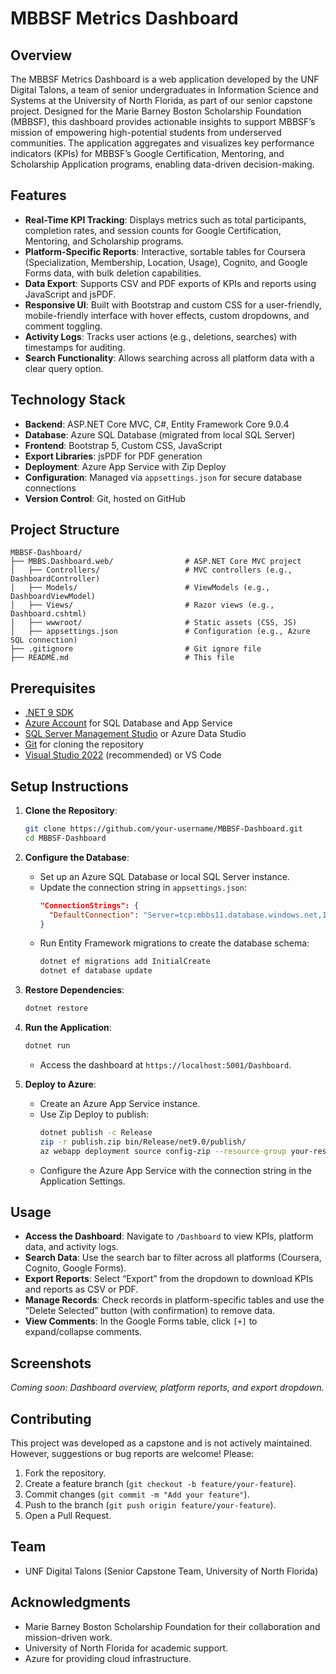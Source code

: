 # MBBSF Metrics Dashboard

## Overview
The MBBSF Metrics Dashboard is a web application developed by the UNF Digital Talons, a team of senior undergraduates in Information Science and Systems at the University of North Florida, as part of our senior capstone project. Designed for the Marie Barney Boston Scholarship Foundation (MBBSF), this dashboard provides actionable insights to support MBBSF’s mission of empowering high-potential students from underserved communities. The application aggregates and visualizes key performance indicators (KPIs) for MBBSF’s Google Certification, Mentoring, and Scholarship Application programs, enabling data-driven decision-making.

## Features
- **Real-Time KPI Tracking**: Displays metrics such as total participants, completion rates, and session counts for Google Certification, Mentoring, and Scholarship programs.
- **Platform-Specific Reports**: Interactive, sortable tables for Coursera (Specialization, Membership, Location, Usage), Cognito, and Google Forms data, with bulk deletion capabilities.
- **Data Export**: Supports CSV and PDF exports of KPIs and reports using JavaScript and jsPDF.
- **Responsive UI**: Built with Bootstrap and custom CSS for a user-friendly, mobile-friendly interface with hover effects, custom dropdowns, and comment toggling.
- **Activity Logs**: Tracks user actions (e.g., deletions, searches) with timestamps for auditing.
- **Search Functionality**: Allows searching across all platform data with a clear query option.

## Technology Stack
- **Backend**: ASP.NET Core MVC, C#, Entity Framework Core 9.0.4
- **Database**: Azure SQL Database (migrated from local SQL Server)
- **Frontend**: Bootstrap 5, Custom CSS, JavaScript
- **Export Libraries**: jsPDF for PDF generation
- **Deployment**: Azure App Service with Zip Deploy
- **Configuration**: Managed via `appsettings.json` for secure database connections
- **Version Control**: Git, hosted on GitHub

## Project Structure
```
MBBSF-Dashboard/
├── MBBS.Dashboard.web/                # ASP.NET Core MVC project
│   ├── Controllers/                   # MVC controllers (e.g., DashboardController)
│   ├── Models/                        # ViewModels (e.g., DashboardViewModel)
│   ├── Views/                         # Razor views (e.g., Dashboard.cshtml)
│   ├── wwwroot/                       # Static assets (CSS, JS)
│   ├── appsettings.json               # Configuration (e.g., Azure SQL connection)
├── .gitignore                         # Git ignore file
├── README.md                          # This file
```

## Prerequisites
- [.NET 9 SDK](https://dotnet.microsoft.com/download/dotnet/9.0)
- [Azure Account](https://azure.microsoft.com/) for SQL Database and App Service
- [SQL Server Management Studio](https://docs.microsoft.com/en-us/sql/ssms/) or Azure Data Studio
- [Git](https://git-scm.com/) for cloning the repository
- [Visual Studio 2022](https://visualstudio.microsoft.com/) (recommended) or VS Code

## Setup Instructions
1. **Clone the Repository**:
   ```bash
   git clone https://github.com/your-username/MBBSF-Dashboard.git
   cd MBBSF-Dashboard
   ```

2. **Configure the Database**:
   - Set up an Azure SQL Database or local SQL Server instance.
   - Update the connection string in `appsettings.json`:
     ```json
     "ConnectionStrings": {
       "DefaultConnection": "Server=tcp:mbbs11.database.windows.net,1433;Initial Catalog=mbbs;Persist Security Info=False;User ID=your-user;Password=your-password;MultipleActiveResultSets=False;Encrypt=True;TrustServerCertificate=False;Connection Timeout=30;"
     }
     ```
   - Run Entity Framework migrations to create the database schema:
     ```bash
     dotnet ef migrations add InitialCreate
     dotnet ef database update
     ```

3. **Restore Dependencies**:
   ```bash
   dotnet restore
   ```

4. **Run the Application**:
   ```bash
   dotnet run
   ```
   - Access the dashboard at `https://localhost:5001/Dashboard`.

5. **Deploy to Azure**:
   - Create an Azure App Service instance.
   - Use Zip Deploy to publish:
     ```bash
     dotnet publish -c Release
     zip -r publish.zip bin/Release/net9.0/publish/
     az webapp deployment source config-zip --resource-group your-resource-group --name your-app-name --src publish.zip
     ```
   - Configure the Azure App Service with the connection string in the Application Settings.

## Usage
- **Access the Dashboard**: Navigate to `/Dashboard` to view KPIs, platform data, and activity logs.
- **Search Data**: Use the search bar to filter across all platforms (Coursera, Cognito, Google Forms).
- **Export Reports**: Select “Export” from the dropdown to download KPIs and reports as CSV or PDF.
- **Manage Records**: Check records in platform-specific tables and use the “Delete Selected” button (with confirmation) to remove data.
- **View Comments**: In the Google Forms table, click `[+]` to expand/collapse comments.

## Screenshots
*Coming soon: Dashboard overview, platform reports, and export dropdown.*

## Contributing
This project was developed as a capstone and is not actively maintained. However, suggestions or bug reports are welcome! Please:
1. Fork the repository.
2. Create a feature branch (`git checkout -b feature/your-feature`).
3. Commit changes (`git commit -m "Add your feature"`).
4. Push to the branch (`git push origin feature/your-feature`).
5. Open a Pull Request.

## Team
- UNF Digital Talons (Senior Capstone Team, University of North Florida)

## Acknowledgments
- Marie Barney Boston Scholarship Foundation for their collaboration and mission-driven work.
- University of North Florida for academic support.
- Azure for providing cloud infrastructure.
